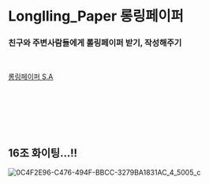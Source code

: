 # Longlling_Paper 롱링페이퍼

### 친구와 주변사람들에게 롤링페이퍼 받기, 작성해주기

<br>

[롱링페이퍼 S.A](https://junseoktil.notion.site/16-S-A-0c1308a4bf7e4b8b9cd467d306254bc0)

<br>
<br>
<br>
<br>
<br>

## 16조 화이팅...!!
![0C4F2E96-C476-494F-BBCC-3279BA1831AC_4_5005_c](https://user-images.githubusercontent.com/119859793/236524770-c48e3dca-c572-43c9-9f7a-711fdfe2a7ba.jpeg)
